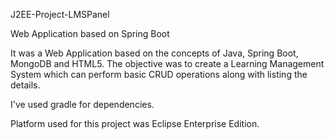 J2EE-Project-LMSPanel

Web Application based on Spring Boot

It was a Web Application based on the concepts of Java, Spring Boot, MongoDB and HTML5. The objective was to create a Learning Management System which can perform basic CRUD operations along with listing the details.

I've used gradle for dependencies.

Platform used for this project was Eclipse Enterprise Edition.
